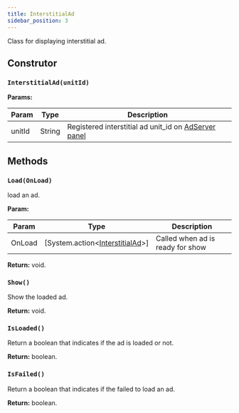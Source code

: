 ```yaml
---
title: InterstitialAd
sidebar_position: 3
---
```


Class for displaying interstitial ad.

## Construtor

### `InterstitialAd(unitId)`

**Params:**

| Param  | Type   | Description                                                                           |
| ------ | ------ | ------------------------------------------------------------------------------------- |
| unitId | String | Registered interstitial ad unit_id on [AdServer panel](https://adserver.adgrowth.com) |

## Methods

### `Load(OnLoad)`

load an ad.

**Param:**

| Param  | Type                                          | Description                      |
| ------ | --------------------------------------------- | -------------------------------- |
| OnLoad | [System.action<[InterstitialAd](.)>] | Called when ad is ready for show |

**Return:** void.

### `Show()`

Show the loaded ad.

**Return:** void.

### `IsLoaded()`

Return a boolean that indicates if the ad is loaded or not.

**Return:** boolean.

### `IsFailed()`

Return a boolean that indicates if the failed to load an ad.

**Return:** boolean.
